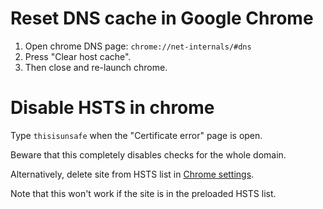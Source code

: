 
# Reset DNS cache in Google Chrome

1. Open chrome DNS page:
    `chrome://net-internals/#dns`
2. Press "Clear host cache".
3. Then close and re-launch chrome.

# Disable HSTS in chrome

Type `thisisunsafe` when the "Certificate error" page is open.

Beware that this completely disables checks for the whole domain.

Alternatively, delete site from HSTS list in [Chrome settings](chrome://net-internals/#hsts).

Note that this won't work if the site is in the preloaded HSTS list.
